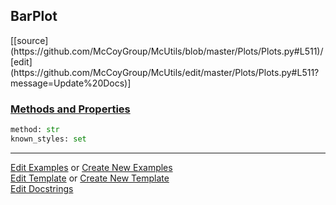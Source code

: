## <a id="McUtils.Plots.Plots.BarPlot">BarPlot</a> 
<div class="docs-source-link" markdown="1">
[[source](https://github.com/McCoyGroup/McUtils/blob/master/Plots/Plots.py#L511)/[edit](https://github.com/McCoyGroup/McUtils/edit/master/Plots/Plots.py#L511?message=Update%20Docs)]
</div>



<div class="collapsible-section">
 <div class="collapsible-section collapsible-section-header" markdown="1">
 
### <a class="collapse-link" data-toggle="collapse" href="#methods">Methods and Properties</a> <a class="float-right" data-toggle="collapse" href="#methods"><i class="fa fa-chevron-down"></i></a>

 </div>
 <div class="collapsible-section collapsible-section-body collapse" id="methods" markdown="1">

```python
method: str
known_styles: set
```


 </div>
</div>




___

[Edit Examples](https://github.com/McCoyGroup/McUtils/edit/gh-pages/ci/examples/McUtils/Plots/Plots/BarPlot.md) or 
[Create New Examples](https://github.com/McCoyGroup/McUtils/new/gh-pages/?filename=ci/examples/McUtils/Plots/Plots/BarPlot.md) <br/>
[Edit Template](https://github.com/McCoyGroup/McUtils/edit/gh-pages/ci/docs/McUtils/Plots/Plots/BarPlot.md) or 
[Create New Template](https://github.com/McCoyGroup/McUtils/new/gh-pages/?filename=ci/docs/templates/McUtils/Plots/Plots/BarPlot.md) <br/>
[Edit Docstrings](https://github.com/McCoyGroup/McUtils/edit/master/Plots/Plots.py#L511?message=Update%20Docs)